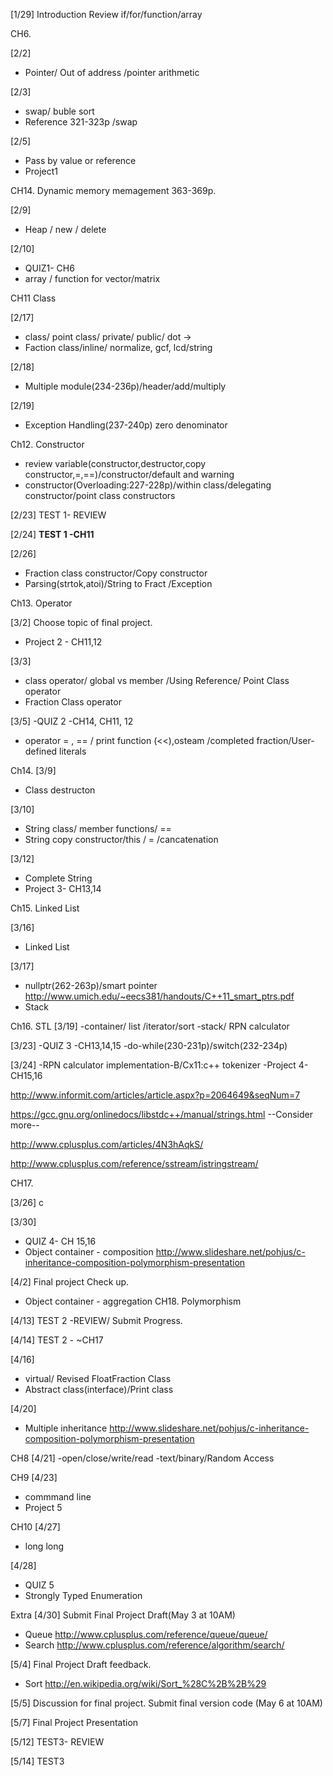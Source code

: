 [1/29]
Introduction
Review if/for/function/array

CH6.

[2/2]
 - Pointer/ Out of address /pointer arithmetic

[2/3] 
 - swap/ buble sort
 - Reference 321-323p /swap 

[2/5]
 - Pass by value or reference
 - Project1

CH14. Dynamic memory memagement 363-369p.

[2/9]
- Heap / new / delete

[2/10]
- QUIZ1- CH6
- array / function for vector/matrix

CH11 Class

[2/17]
 - class/ point class/ private/ public/ dot ->
 - Faction class/inline/ normalize, gcf, lcd/string
 
[2/18]
 - Multiple module(234-236p)/header/add/multiply
 
[2/19]
 - Exception Handling(237-240p) zero denominator

Ch12. Constructor
- review variable(constructor,destructor,copy constructor,=,==)/constructor/default and warning
- constructor(Overloading:227-228p)/within class/delegating constructor/point class constructors

[2/23] TEST 1- REVIEW

[2/24] **TEST 1 -CH11**

[2/26]
- Fraction class constructor/Copy constructor
- Parsing(strtok,atoi)/String to Fract /Exception

Ch13. Operator

[3/2] Choose topic of final project.
 - Project 2 - CH11,12
 
[3/3]
 - class operator/ global vs member /Using Reference/ Point Class operator
 - Fraction Class operator
 
[3/5]
 -QUIZ 2 -CH14, CH11, 12
 - operator = , == / print function (<<),osteam /completed fraction/User-defined literals
 
Ch14.
[3/9]
 - Class destructon
 
[3/10]
 - String class/ member functions/ ==
 - String copy constructor/this / = /cancatenation
 
[3/12]
 - Complete String
 - Project 3- CH13,14
 
Ch15. Linked List

[3/16]
 - Linked List
 
[3/17]
 - nullptr(262-263p)/smart pointer http://www.umich.edu/~eecs381/handouts/C++11_smart_ptrs.pdf
 - Stack

Ch16. STL
[3/19]
 -container/ list /iterator/sort
 -stack/ RPN calculator
 
[3/23]
 -QUIZ 3 -CH13,14,15
 -do-while(230-231p)/switch(232-234p)
 
[3/24]
 -RPN calculator implementation-B/Cx11:c++ tokenizer
 -Project 4- CH15,16

http://www.informit.com/articles/article.aspx?p=2064649&seqNum=7 
 
https://gcc.gnu.org/onlinedocs/libstdc++/manual/strings.html  --Consider more--

http://www.cplusplus.com/articles/4N3hAqkS/

http://www.cplusplus.com/reference/sstream/istringstream/
 
CH17.

[3/26]
c

[3/30]
 -  QUIZ 4- CH 15,16
 - Object container - composition http://www.slideshare.net/pohjus/c-inheritance-composition-polymorphism-presentation
 
[4/2] Final project Check up. 
 - Object container - aggregation
CH18. Polymorphism

[4/13] TEST 2 -REVIEW/ Submit Progress.

[4/14] TEST 2 - ~CH17

[4/16]
 - virtual/ Revised FloatFraction Class
 - Abstract class(interface)/Print class
 
[4/20]
 - Multiple inheritance http://www.slideshare.net/pohjus/c-inheritance-composition-polymorphism-presentation
 
CH8
[4/21]
 -open/close/write/read
 -text/binary/Random Access

CH9
[4/23]
 - commmand line
 - Project 5

CH10
[4/27]
 - long long

[4/28] 
 - QUIZ 5
 - Strongly Typed Enumeration
 
Extra
[4/30] Submit Final Project Draft(May 3 at 10AM)
 - Queue http://www.cplusplus.com/reference/queue/queue/
 - <algorithm> Search http://www.cplusplus.com/reference/algorithm/search/
 
[5/4] Final Project Draft feedback.
- <algorithm> Sort http://en.wikipedia.org/wiki/Sort_%28C%2B%2B%29

[5/5] Discussion for final project. Submit final version code (May 6 at 10AM)

[5/7] Final Project Presentation

[5/12] TEST3- REVIEW

[5/14] TEST3 
